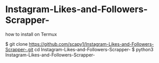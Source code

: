 # Instagram-Likes-and-Followers-Scrapper-

how to install on Termux 


$ git clone https://github.com/scapy1/Instagram-Likes-and-Followers-Scrapper-.git
cd Instagram-Likes-and-Followers-Scrapper-
$ python3 
Instagram-Likes-and-Followers-Scrapper-

